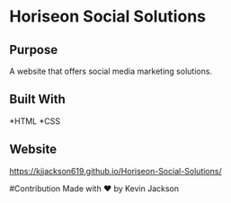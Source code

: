 # Horiseon Social Solutions

## Purpose
A website that offers social media marketing solutions.

## Built With
 *HTML
 *CSS

## Website
https://kjjackson619.github.io/Horiseon-Social-Solutions/

#Contribution
Made with ❤️ by Kevin Jackson
